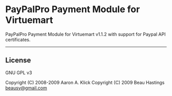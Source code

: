 # PayPalPro Payment Module for Virtuemart

  PayPalPro Payment Module for Virtuemart v1.1.2 with support for Paypal API certificates.

*********
License
-------
GNU GPL v3

Copyright (C) 2008-2009 Aaron A. Klick
Copyright (C) 2009      Beau Hastings <beausy@gmail.com>